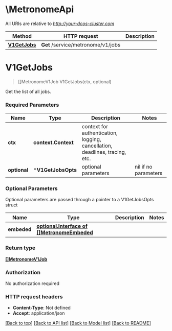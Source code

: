 # \MetronomeApi

All URIs are relative to *http://your-dcos-cluster.com*

Method | HTTP request | Description
------------- | ------------- | -------------
[**V1GetJobs**](MetronomeApi.md#V1GetJobs) | **Get** /service/metronome/v1/jobs | 


# **V1GetJobs**
> []MetronomeV1Job V1GetJobs(ctx, optional)


Get the list of all jobs.

### Required Parameters

Name | Type | Description  | Notes
------------- | ------------- | ------------- | -------------
 **ctx** | **context.Context** | context for authentication, logging, cancellation, deadlines, tracing, etc.
 **optional** | ***V1GetJobsOpts** | optional parameters | nil if no parameters

### Optional Parameters
Optional parameters are passed through a pointer to a V1GetJobsOpts struct

Name | Type | Description  | Notes
------------- | ------------- | ------------- | -------------
 **embeded** | [**optional.Interface of []MetronomeEmbeded**](MetronomeEmbeded.md)|  | 

### Return type

[**[]MetronomeV1Job**](MetronomeV1Job.md)

### Authorization

No authorization required

### HTTP request headers

 - **Content-Type**: Not defined
 - **Accept**: application/json

[[Back to top]](#) [[Back to API list]](../README.md#documentation-for-api-endpoints) [[Back to Model list]](../README.md#documentation-for-models) [[Back to README]](../README.md)


